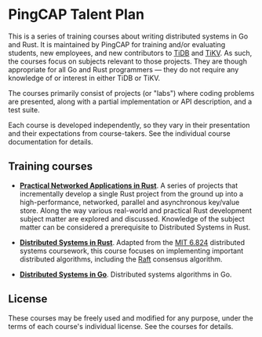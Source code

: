 # PingCAP Talent Plan

This is a series of training courses about writing distributed systems in Go and
Rust. It is maintained by PingCAP for training and/or evaluating students, new
employees, and new contributors to [TiDB] and [TiKV]. As such, the courses focus
on subjects relevant to those projects. They are though appropriate for all Go
and Rust programmers &mdash; they do not require any knowledge of or interest in
either TiDB or TiKV.

The courses primarily consist of projects (or "labs") where coding problems are
presented, along with a partial implementation or API description, and a test
suite.

Each course is developed independently, so they vary in their presentation and
their expectations from course-takers. See the individual course documentation
for details.

[TiDB]: https://github.com/pingcap/tidb
[TiKV]: https://github.com/tikv/tikv


## Training courses

- **[Practical Networked Applications in Rust][rust]**. A series of projects
  that incrementally develop a single Rust project from the ground up into a
  high-performance, networked, parallel and asynchronous key/value store. Along
  the way various real-world and practical Rust development subject matter are
  explored and discussed. Knowledge of the subject matter can be considered a
  prerequisite to Distributed Systems in Rust.

- **[Distributed Systems in Rust][dss]**. Adapted from the [MIT 6.824]
  distributed systems coursework, this course focuses on implementing important
  distributed algorithms, including the [Raft] consensus algorithm.

- **[Distributed Systems in Go][go]**. Distributed systems algorithms in Go.

[rust]: ./rust/
[dss]: ./dss/
[go]: ./tidb/

[MIT 6.824]: http://nil.csail.mit.edu/6.824/2017/index.html
[Raft]: https://raft.github.io/

## License

These courses may be freely used and modified for any purpose, under the terms
of each course's individual license. See the courses for details.
